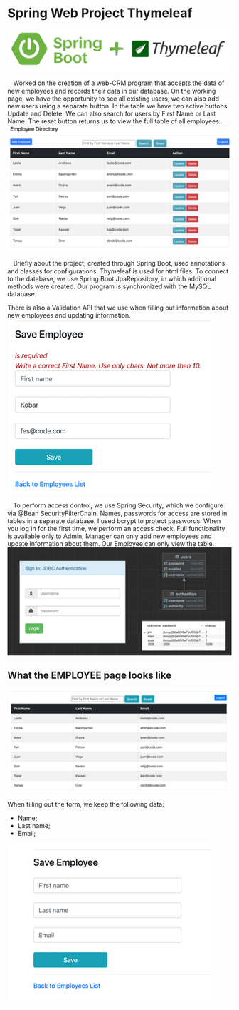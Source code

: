 # Spring Web Project  Thymeleaf

![log](./src/main/resources/static/photo/spring-boot-thymeleaf.png)

ㅤWorked on the creation of a web-CRM program that accepts the data of new employees and records their data in our database. On the working page, we have the opportunity to see all existing users, we can also add new users using a separate button. In the table we have two active buttons Update and Delete. We can also search for users by First Name or Last Name. The reset button returns us to view the full table of all employees.
![admin-view](./src/main/resources/static/photo/admin-view.png)

ㅤBriefly about the project, created through Spring Boot, used annotations and classes for configurations. Thymeleaf is used for html files. To connect to the database, we use Spring Boot JpaRepository, in which additional methods were created. Our program is synchronized with the MySQL database.

There is also a Validation API that we use when filling out information about new employees and updating information.
![add-form.](./src/main/resources/static/photo/valid455.png)

ㅤTo perform access control, we use Spring Security, which we configure via @Bean SecurityFilterChain. Names, passwords for access are stored in tables in a separate database. I used bcrypt to protect passwords.
When you log in for the first time, we perform an access check. Full functionality is available only to Admin, Manager can only add new employees and update information about them. Our Employee can only view the table.
![security](./src/main/resources/static/photo/security.png)

## What the EMPLOYEE page looks like
![employee-view](./src/main/resources/static/photo/employee-view.png)

When filling out the form, we keep the following data:
- Name;
- Last name;
- Email;

![add-form](./src/main/resources/static/photo/add-form455.png)
